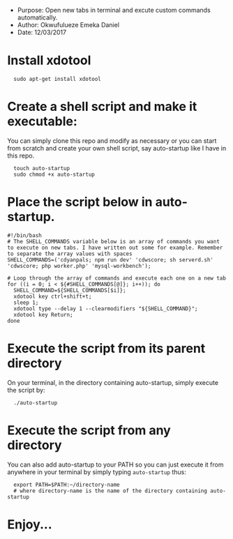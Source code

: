 - Purpose: Open new tabs in terminal and excute custom commands automatically.
- Author: Okwufulueze Emeka Daniel
- Date: 12/03/2017


# Install xdotool
```
  sudo apt-get install xdotool
```

# Create a shell script and make it executable:
You can simply clone this repo and modify as necessary or you can start from scratch and create your own shell script, say auto-startup like I have in this repo.
```
  touch auto-startup
  sudo chmod +x auto-startup
```

# Place the script below in auto-startup.
```
#!/bin/bash
# The SHELL_COMMANDS variable below is an array of commands you want to execute on new tabs. I have written out some for example. Remember to separate the array values with spaces
SHELL_COMMANDS=('cdyanpals; npm run dev' 'cdwscore; sh serverd.sh' 'cdwscore; php worker.php' 'mysql-workbench');

# Loop through the array of commands and execute each one on a new tab
for ((i = 0; i < ${#SHELL_COMMANDS[@]}; i++)); do
  SHELL_COMMAND=${SHELL_COMMANDS[$i]};
  xdotool key ctrl+shift+t;
  sleep 1;
  xdotool type --delay 1 --clearmodifiers "${SHELL_COMMAND}";
  xdotool key Return;
done
```


# Execute the script from its parent directory
On your terminal, in the directory containing auto-startup, simply execute the script by:
```
  ./auto-startup
```

# Execute the script from any directory
You can also add auto-startup to your PATH so you can just execute it from anywhere in your terminal by simply typing ```auto-startup``` thus:
```
  export PATH=$PATH:~/directory-name
  # where directory-name is the name of the directory containing auto-startup
```
# Enjoy...
